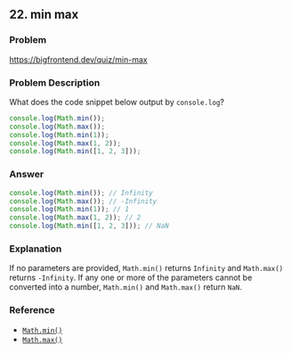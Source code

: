 ## 22. min max

### Problem

https://bigfrontend.dev/quiz/min-max

### Problem Description

What does the code snippet below output by `console.log`?

```js
console.log(Math.min());
console.log(Math.max());
console.log(Math.min(1));
console.log(Math.max(1, 2));
console.log(Math.min([1, 2, 3]));
```

### Answer

```js
console.log(Math.min()); // Infinity
console.log(Math.max()); // -Infinity
console.log(Math.min(1)); // 1
console.log(Math.max(1, 2)); // 2
console.log(Math.min([1, 2, 3])); // NaN
```

### Explanation

If no parameters are provided, `Math.min()` returns `Infinity` and `Math.max()` returns `-Infinity`. If any one or more of the parameters cannot be converted into a number, `Math.min()` and `Math.max()` return `NaN`.

### Reference

- [`Math.min()`](https://developer.mozilla.org/en-US/docs/Web/JavaScript/Reference/Global_Objects/Math/min)
- [`Math.max()`](https://developer.mozilla.org/en-US/docs/Web/JavaScript/Reference/Global_Objects/Math/max)
